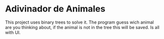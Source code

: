 # Adivinador de Animales
This project uses binary trees to solve it. The program guess wich animal are you thinking about, if the animal is not in the tree this will be saved. Is all with UI.
